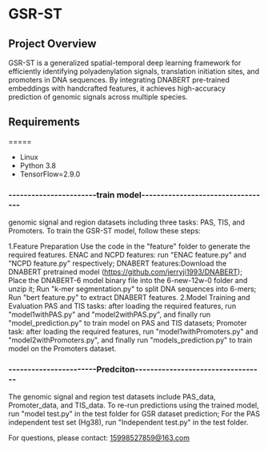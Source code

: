 GSR-ST
=======
## Project Overview

GSR-ST is a generalized spatial-temporal deep learning framework for efficiently identifying polyadenylation signals, translation initiation sites, and promoters in DNA sequences. By integrating DNABERT pre-trained embeddings with handcrafted features, it achieves high-accuracy prediction of genomic signals across multiple species.
 
## Requirements
=====
* Linux
* Python 3.8
* TensorFlow=2.9.0


### -----------------------train model----------------------------------

genomic signal and region datasets including three tasks: PAS, TIS, and Promoters. To train the GSR-ST model, follow these steps:

 1\.Feature Preparation
    Use the code in the "feature" folder to generate the required features.
        ENAC and NCPD features: run "ENAC feature.py" and "NCPD feature.py" respectively;
        DNABERT features:Download the DNABERT pretrained model (https://github.com/jerryji1993/DNABERT);
                         Place the DNABERT-6 model binary file into the 6-new-12w-0 folder and unzip it;
                         Run "k-mer segmentation.py" to split DNA sequences into 6-mers;
                         Run "bert feature.py" to extract DNABERT features.
 2\.Model Training and Evaluation
    PAS and TIS tasks: after loading the required features, run "model1withPAS.py" and "model2withPAS.py", and finally run "model_prediction.py" to train model on PAS and TIS datasets;
    Promoter task: after loading the required features, run "model1withPromoters.py" and "model2withPromoters.py", and finally run "models_prediction.py" to train model on the Promoters dataset.




### -----------------------Predciton----------------------------------

 The genomic signal and region test datasets include PAS_data, Promoter_data, and TIS_data. 
   To re-run predictions using the trained model, run "model test.py" in the test folder for GSR dataset prediction;
   For the PAS independent test set (Hg38), run "Independent test.py" in the test folder.

For questions, please contact: 15998527859@163.com

